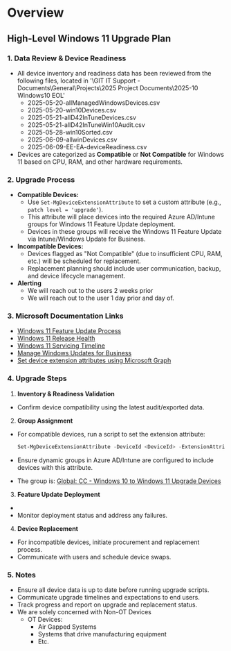 # Overview

## High-Level Windows 11 Upgrade Plan

### 1. Data Review & Device Readiness

- All device inventory and readiness data has been reviewed from the following files, located in '\GIT IT Support - Documents\General\Projects\2025 Project Documents\2025-10 Windows10 EOL'
  - 2025-05-20-allManagedWindowsDevices.csv
  - 2025-05-20-win10Devices.csv
  - 2025-05-21-allD42InTuneDevices.csv
  - 2025-05-21-allD42InTuneWin10Audit.csv
  - 2025-05-28-win10Sorted.csv
  - 2025-06-09-allwinDevices.csv
  - 2025-06-09-EE-EA-deviceReadiness.csv
- Devices are categorized as **Compatible** or **Not Compatible** for Windows 11 based on CPU, RAM, and other hardware requirements.

### 2. Upgrade Process

- **Compatible Devices:**
  - Use `Set-MgDeviceExtensionAttribute` to set a custom attribute (e.g., `patch level = 'upgrade'`).
  - This attribute will place devices into the required Azure AD/Intune groups for Windows 11 Feature Update deployment.
  - Devices in these groups will receive the Windows 11 Feature Update via Intune/Windows Update for Business.
- **Incompatible Devices:**
  - Devices flagged as "Not Compatible" (due to insufficient CPU, RAM, etc.) will be scheduled for replacement.
  - Replacement planning should include user communication, backup, and device lifecycle management.
- **Alerting**
  - We will reach out to the users 2 weeks prior 
  - We will reach out to the user 1 day prior and day of.

### 3. Microsoft Documentation Links

- [Windows 11 Feature Update Process](https://learn.microsoft.com/en-us/windows/whats-new/whats-new-windows-11-version-23h2)
- [Windows 11 Release Health](https://learn.microsoft.com/en-us/windows/release-health/)
- [Windows 11 Servicing Timeline](https://learn.microsoft.com/en-us/lifecycle/faq/windows#windows-11)
- [Manage Windows Updates for Business](https://learn.microsoft.com/en-us/windows/deployment/update/waas-manage-updates-wufb)
- [Set device extension attributes using Microsoft Graph](https://learn.microsoft.com/en-us/powershell/module/microsoft.graph.devices.cloudpc/set-mgdeviceextensionattribute)

### 4. Upgrade Steps

1. **Inventory & Readiness Validation**
  - Confirm device compatibility using the latest audit/exported data.
2. **Group Assignment**
  - For compatible devices, run a script to set the extension attribute:
     ```powershell
     Set-MgDeviceExtensionAttribute -DeviceId <DeviceId> -ExtensionAttribute1 'upgrade'
     ```
  - Ensure dynamic groups in Azure AD/Intune are configured to include devices with this attribute.
  
   - The group is: [Global: CC - Windows 10 to Windows 11 Upgrade Devices](https://intune.microsoft.com/#view/Microsoft_AAD_IAM/GroupDetailsMenuBlade/~/Overview/groupId/4ead5497-a492-4812-b90b-634abb5013ee/menuId/)
3. **Feature Update Deployment**
  -
  - Monitor deployment status and address any failures.
4. **Device Replacement**
  - For incompatible devices, initiate procurement and replacement process.
  - Communicate with users and schedule device swaps.

### 5. Notes

- Ensure all device data is up to date before running upgrade scripts.
- Communicate upgrade timelines and expectations to end users.
- Track progress and report on upgrade and replacement status.
- We are solely concerned with Non-OT Devices
  - OT Devices:
    - Air Gapped Systems
    - Systems that drive manufacturing equipment
    - Etc.